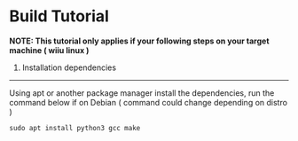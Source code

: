 Build Tutorial
====================
__NOTE: This tutorial only applies if your following steps on your target machine ( wiiu linux )__

1. Installation dependencies
--------------------------
Using apt or another package manager install the dependencies, run the command below if on Debian ( command could change depending on distro )

    sudo apt install python3 gcc make

